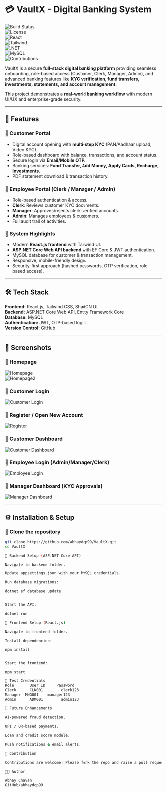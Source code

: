 # 💳 VaultX - Digital Banking System  

![Build Status](https://img.shields.io/badge/build-passing-brightgreen)  
![License](https://img.shields.io/badge/license-MIT-blue.svg)  
![React](https://img.shields.io/badge/Frontend-React.js-61DAFB?logo=react&logoColor=white)  
![Tailwind](https://img.shields.io/badge/UI-TailwindCSS-38B2AC?logo=tailwind-css&logoColor=white)  
![.NET](https://img.shields.io/badge/Backend-ASP.NET%20Core-512BD4?logo=dotnet&logoColor=white)  
![MySQL](https://img.shields.io/badge/Database-MySQL-4479A1?logo=mysql&logoColor=white)  
![Contributions](https://img.shields.io/badge/contributions-welcome-orange)  

VaultX is a secure **full-stack digital banking platform** providing seamless onboarding, role-based access (Customer, Clerk, Manager, Admin), and advanced banking features like **KYC verification, fund transfers, investments, statements, and account management**.  

This project demonstrates a **real-world banking workflow** with modern UI/UX and enterprise-grade security.  

---

## 🚀 Features  

### 🔹 Customer Portal  
- Digital account opening with **multi-step KYC** (PAN/Aadhaar upload, Video KYC).  
- Role-based dashboard with balance, transactions, and account status.  
- Secure login via **Email/Mobile OTP**.  
- Banking services: **Fund Transfer, Add Money, Apply Cards, Recharge, Investments**.  
- PDF statement download & transaction history.  

### 🔹 Employee Portal (Clerk / Manager / Admin)  
- Role-based authentication & access.  
- **Clerk**: Reviews customer KYC documents.  
- **Manager**: Approves/rejects clerk-verified accounts.  
- **Admin**: Manages employees & customers.  
- Full audit trail of activities.  

### 🔹 System Highlights  
- Modern **React.js frontend** with Tailwind UI.  
- **ASP.NET Core Web API backend** with EF Core & JWT authentication.  
- MySQL database for customer & transaction management.  
- Responsive, mobile-friendly design.  
- Security-first approach (hashed passwords, OTP verification, role-based access).  

---

## 🛠️ Tech Stack  

**Frontend:** React.js, Tailwind CSS, ShadCN UI  
**Backend:** ASP.NET Core Web API, Entity Framework Core  
**Database:** MySQL  
**Authentication:** JWT, OTP-based login  
**Version Control:** GitHub  

---

## 📸 Screenshots  

### 🔹 Homepage  
![Homepage](./ACP%20-%20vaultxfront/src/assets/homepage%20dark.png)  
![Homepage2](./ACP%20-%20vaultxfront/src/assets/Homepage.png )

### 🔹 Customer Login  
![Customer Login](./ACP%20-%20vaultxfront/src/assets/login%20page.png)  

### 🔹 Register / Open New Account  
![Register](./ACP%20-%20vaultxfront/src/assets/Register.png)  

### 🔹 Customer Dashboard  
![Customer Dashboard](./ACP%20-%20vaultxfront/src/assets/Customer%20dash.png)  

### 🔹 Employee Login (Admin/Manager/Clerk)  
![Employee Login](./ACP%20-%20vaultxfront/src/assets/Emp%20login.png)  

### 🔹 Manager Dashboard (KYC Approvals)  
![Manager Dashboard](./ACP%20-%20vaultxfront/src/assets/manager%20dash.png)  

---

## ⚙️ Installation & Setup  

### 🔹 Clone the repository  
```bash
git clone https://github.com/abhaydcp99/VaultX.git
cd VaultX

🔹 Backend Setup (ASP.NET Core API)

Navigate to backend folder.

Update appsettings.json with your MySQL credentials.

Run database migrations:

dotnet ef database update


Start the API:

dotnet run

🔹 Frontend Setup (React.js)

Navigate to frontend folder.

Install dependencies:

npm install


Start the frontend:

npm start

🔐 Test Credentials
Role	   User ID	   Password
Clerk	   CLK001	     clerk123
Manager	 MNG001	   manager123
Admin	   ADM001	     admin123

📌 Future Enhancements

AI-powered fraud detection.

UPI / QR-based payments.

Loan and credit score module.

Push notifications & email alerts.

🤝 Contribution

Contributions are welcome! Please fork the repo and raise a pull request with detailed description of changes.

👨‍💻 Author

Abhay Chavan
GitHub/abhaydcp99
